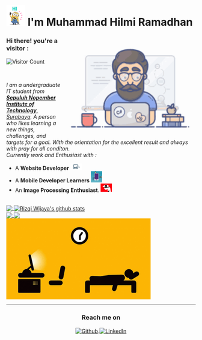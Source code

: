 # <img src="https://github.com/mhilmi999/mhilmi999/blob/main/Hi_minions.gif" width="50px"> I'm Muhammad Hilmi Ramadhan 

<img align="right" alt="Programmer Gif" src="https://github.com/mhilmi999/mhilmi999/blob/main/programming.gif" width="350" />

### **Hi there! you're a visitor :** &nbsp;
![Visitor Count](https://profile-counter.glitch.me/{mhilmi999}/count.svg)

<br>

<p>
   <em>
    I am a undergraduate IT student from <a href="https://www.its.ac.id/"> <b>Sepuluh Nopember Institute of Technology</b>, Surabaya</a>.
    A person who likes learning a new things, challenges, and targets for a goal. With the orientation for the excellent result and always with pray for all conditon. <br/>
      Currently work and Enthusiast with :
   </em>
</p>

   - A <b>Website Developer</b>  <img src="https://github.com/mhilmi999/mhilmi999/blob/main/webDev.gif" width="30px" /> 
   - A <b>Mobile Developer Learners</b>  <img src="https://github.com/mhilmi999/mhilmi999/blob/main/mobDev.gif" width="30px" /> 
   - An <b>Image Processing Enthusiast</b>. <img src="https://github.com/mhilmi999/mhilmi999/blob/main/CVison.gif" width="30px" />
   
<br>

<a href="https://github.com/mhilmi999">
  <img align="center" src="https://github-readme-stats.vercel.app/api/top-langs/?username=mhilmi999&theme=dark&hide_langs_below=1" />
</a>

<a href="https://github.com/mhilmi999">
 <img align="center" src="https://github-readme-stats.vercel.app/api?username=mhilmi999&show_icons=true&theme=dark&line_height=27" alt="Rizqi Wijaya's github stats"/>
</a>

<br>

<a href="https://github.com/mhilmi999/iLib">
 <img align="center" src="https://github-readme-stats.vercel.app/api/pin/?username=mhilmi999&repo=iLib&theme=dark"  />
</a>

<a href="https://github.com/mhilmi999/FilmGratis-Reborn-">
  <img align="center" src="https://github-readme-stats.vercel.app/api/pin/?username=mhilmi999&repo=FilmGratis-Reborn-&theme=dark"  />
</a>

<br>

<img align="center" alt="Programmer Gif" src="https://github.com/mhilmi999/mhilmi999/blob/main/ESGR.gif" width="auto" />


<br>

------------

<h3 align="center">Reach me on</h3>
<p align="center">
   <a align="center" href="https://github.com/mhilmi999" target="_blank">
      <img align="center" alt="Github" src="https://img.shields.io/badge/GitHub-%2312100E.svg?&style=for-the-badge&logo=Github&logoColor=white"/>
   </a> 
   <a align="center" href="https://www.linkedin.com/in/mhilmi999" target="_blank">
      <img align="center" alt="LinkedIn" src="https://img.shields.io/badge/linkedin-%230077B5.svg?&style=for-the-badge&logo=linkedin&logoColor=white" />
   </a> 
</p>


